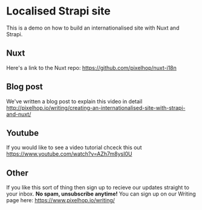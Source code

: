 # Localised Strapi site

This is a demo on how to build an internationalised site with Nuxt and Strapi.

## Nuxt 

Here's a link to the Nuxt repo: https://github.com/pixelhop/nuxt-i18n

## Blog post

We've written a blog post to explain this video in detail http://pixelhop.io/writing/creating-an-internationalised-site-with-strapi-and-nuxt/

## Youtube

If you would like to see a video tutorial chceck this out https://www.youtube.com/watch?v=AZh7m8ysI0U


## Other 
If you like this sort of thing then sign up to recieve our updates straight to your inbox. **No spam, unsubscribe anytime!** You can sign up on our Writing page here:
https://www.pixelhop.io/writing/
